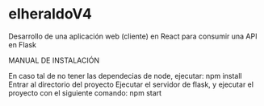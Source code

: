 # elheraldoV4
 Desarrollo de una aplicación web (cliente) en React para consumir una API en Flask


MANUAL DE INSTALACIÓN 

En caso tal de no tener las dependecias de node, ejecutar: npm install
Entrar al directorio del proyecto 
Ejecutar el servidor de flask, 
y ejecutar el proyecto con el siguiente comando: npm start
